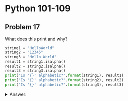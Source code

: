 # Python 101-109
## Problem 17

What does this print and why?

```Python
string1 = "HelloWorld"
string2 = "12345"
string3 = "Hello World"
result1 = string1.isalpha()
result2 = string2.isalpha()
result3 = string3.isalpha()
print("Is '{}' alphabetic?".format(string1), result1)
print("Is '{}' alphabetic?".format(string2), result2)
print("Is '{}' alphabetic?".format(string3), result3)
```

<details>
<summary>Answer:</summary>

The output will be:
```
Is 'HelloWorld' alphabetic? True
Is '12345' alphabetic? False
Is 'Hello World' alphabetic? False
```

The `.isalpha()` method checks if all characters in a string are alphabetic. It returns `True` for `string1` because it contains only letters. It returns `False` for `string2` because it contains numbers, and `False` for `string3` because it contains a space. The `.format()` string method is used to insert the string values into the output.

</details>